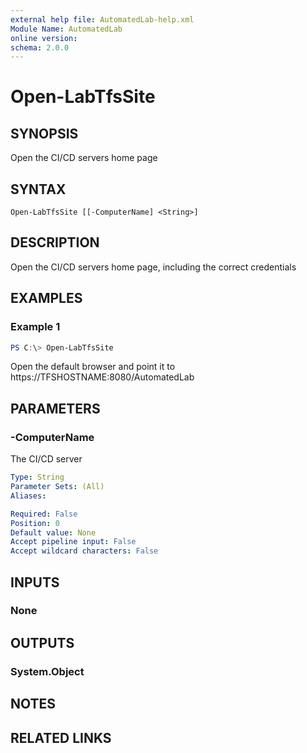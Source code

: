 ```yaml
---
external help file: AutomatedLab-help.xml
Module Name: AutomatedLab
online version:
schema: 2.0.0
---
```


# Open-LabTfsSite

## SYNOPSIS
Open the CI/CD servers home page

## SYNTAX

```
Open-LabTfsSite [[-ComputerName] <String>]
```

## DESCRIPTION
Open the CI/CD servers home page, including the correct credentials

## EXAMPLES

### Example 1
```powershell
PS C:\> Open-LabTfsSite
```

Open the default browser and point it to https://TFSHOSTNAME:8080/AutomatedLab

## PARAMETERS

### -ComputerName
The CI/CD server

```yaml
Type: String
Parameter Sets: (All)
Aliases:

Required: False
Position: 0
Default value: None
Accept pipeline input: False
Accept wildcard characters: False
```

## INPUTS

### None
## OUTPUTS

### System.Object
## NOTES

## RELATED LINKS
